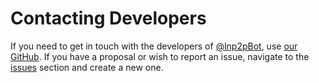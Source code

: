 # Contacting Developers

If you need to get in touch with the developers of [@lnp2pBot](https://t.me/lnp2pbot), use [our GitHub](https://github.com/lnp2pbot/bot). If you have a proposal or wish to report an issue, navigate to the [issues](https://github.com/lnp2pBot/bot/issues) section and create a new one.
